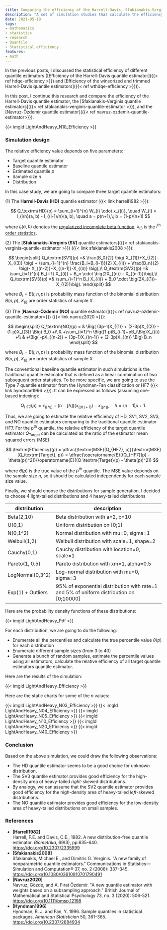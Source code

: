 ```yaml
---
title: Comparing the efficiency of the Harrell-Davis, Sfakianakis-Verginis, and Navruz-Özdemir quantile estimators
description: "A set of simulation studies that calculate the efficiency of the Harrell-Davis, Sfakianakis-Verginis, and Navruz-Özdemir quantile estimators for different distributions"
date: 2021-05-18
tags:
- mathematics
- statistics
- research
- Quantile
- Statistical efficiency
features:
- math
---
```


In the previous posts, I discussed the statistical efficiency of different quantile estimators
  ([Efficiency of the Harrell-Davis quantile estimator]({{< ref hdqe-efficiency >}}) and 
  [Efficiency of the winsorized and trimmed Harrell-Davis quantile estimators]({{< ref wthdqe-efficiency >}})).

In this post, I continue this research and compare the efficiency of
  the Harrell-Davis quantile estimator,
  the [Sfakianakis-Verginis quantile estimators]({{< ref sfakianakis-verginis-quantile-estimator >}}), and
  the [Navruz-Özdemir quantile estimator]({{< ref navruz-ozdemir-quantile-estimator>}}).

{{< imgld LightAndHeavy_N10_Efficiency >}}

<!--more-->

### Simulation design

The relative efficiency value depends on five parameters:

* Target quantile estimator
* Baseline quantile estimator
* Estimated quantile $p$
* Sample size $n$
* Distribution

In this case study, we are going to compare three target quantile estimators:

(1) The **Harrell-Davis (HD)** quantile estimator ({{< link harrell1982 >}}):

$$
Q_\textrm{HD}(p) = \sum_{i=1}^{n} W_{i} \cdot x_{(i)}, \quad
W_{i} = I_{i/n}(a, b) - I_{(i-1)/n}(a, b), \quad
a = p(n+1),\; b = (1-p)(n+1)
$$

where
  $I_t(a, b)$ denotes the [regularized incomplete beta function](https://en.wikipedia.org/wiki/Beta_function#Incomplete_beta_function),
  $x_{(i)}$ is the $i^\textrm{th}$ [order statistics](https://en.wikipedia.org/wiki/Order_statistic).

(2) The [**Sfakianakis-Verginis (SV)** quantile estimators]({{< ref sfakianakis-verginis-quantile-estimator >}}) ({{< link sfakianakis2008 >}}):

$$
\begin{split}
Q_\textrm{SV1}(p) =&
\frac{B_0}{2} \big( X_{(1)}+X_{(2)}-X_{(3)} \big) +
\sum_{i=1}^{n} \frac{B_i+B_{i-1}}{2} X_{(i)} +
\frac{B_n}{2} \big(- X_{(n-2)}+X_{(n-1)}-X_{(n)} \big),\\
Q_\textrm{SV2}(p) =& \sum_{i=1}^{n} B_{i-1} X_{(i)} + B_n \cdot \big(2X_{(n)} - X_{(n-1)}\big),\\
Q_\textrm{SV3}(p) =& \sum_{i=1}^n B_i X_{(i)} + B_0 \cdot \big(2X_{(1)}-X_{(2)}\big).
\end{split}
$$

where $B_i = B(i; n, p)$ is probability mass function of the binomial distribution $B(n, p)$,
  $X_{(i)}$ are order statistics of sample $X$.

(3) The [**Navruz-Özdemir (NO)** quantile estimator]({{< ref navruz-ozdemir-quantile-estimator>}}) ({{< link navruz2020 >}}):

$$
\begin{split}
Q_\textrm{NO}(p) =
& \Big( (3p-1)X_{(1)} + (2-3p)X_{(2)} - (1-p)X_{(3)} \Big) B_0 +\\
& +\sum_{i=1}^n \Big((1-p)B_{i-1}+pB_i\Big)X_{(i)} +\\
& +\Big( -pX_{(n-2)} + (3p-1)X_{(n-1)} + (2-3p)X_{(n)} \Big) B_n
\end{split}
$$

where $B_i = B(i; n, p)$ is probability mass function of the binomial distribution $B(n, p)$,
  $X_{(i)}$ are order statistics of sample $X$.

The conventional baseline quantile estimator in such simulations is
  the traditional quantile estimator that is defined as
  a linear combination of two subsequent order statistics.
To be more specific, we are going to use the Type 7 quantile estimator from the Hyndman-Fan classification or
  HF7 ({{< link hyndman1996 >}}).
It can be expressed as follows (assuming one-based indexing):

$$
Q_\textrm{HF7}(p) = x_{(\lfloor h \rfloor)}+(h-\lfloor h \rfloor)(x_{(\lfloor h \rfloor+1)})-x_{(\lfloor h \rfloor)},\quad
h = (n-1)p+1.
$$

Thus, we are going to estimate the relative efficiency of HD, SV1, SV2, SV3, and NO quantile estimators comparing to
  the traditional quantile estimator HF7.
For the $p^\textrm{th}$ quantile,
  the relative efficiency of the target quantile estimator $Q_\textrm{Target}$ can be calculated
  as the ratio of the estimator mean squared errors ($\textrm{MSE}$):

$$
\textrm{Efficiency}(p) =
\dfrac{\textrm{MSE}(Q_{HF7}, p)}{\textrm{MSE}(Q_\textrm{Target}, p)} =
\dfrac{\operatorname{E}[(Q_{HF7}(p) - \theta(p))^2]}{\operatorname{E}[(Q_\textrm{Target}(p) - \theta(p))^2]}
$$

where $\theta(p)$ is the true value of the $p^\textrm{th}$ quantile.
The $\textrm{MSE}$ value depends on the sample size $n$, so it should be calculated independently for
  each sample size value.

Finally, we should choose the distributions for sample generation.
I decided to choose 4 light-tailed distributions and 4 heavy-tailed distributions

| distribution      | description                                                                             |
| ----------------- | --------------------------------------------------------------------------------------- |
| Beta(2,10)        | Beta distribution with a=2, b=10                                                        |
| U(0,1)            | Uniform distribution on [0;1]                                                           |
| N(0,1^2)          | Normal distribution with mu=0, sigma=1                                                  |
| Weibull(1,2)      | Weibull distribution with scale=1, shape=2                                              |
| Cauchy(0,1)       | Cauchy distribution with location=0, scale=1                                            |
| Pareto(1, 0.5)    | Pareto distribution with xm=1, alpha=0.5                                                |
| LogNormal(0,3^2)  | Log-normal distribution with mu=0, sigma=3                                              |
| Exp(1) + Outliers | 95% of exponential distribution with rate=1 and 5% of uniform distribution on [0;10000] |

Here are the probability density functions of these distributions:

{{< imgld LightAndHeavy_Pdf >}}

For each distribution, we are going to do the following:

* Enumerate all the percentiles and calculate the true percentile value $\theta(p)$ for each distribution
* Enumerate different sample sizes (from 3 to 40)
* Generate a bunch of random samples,
    estimate the percentile values using all estimators,
    calculate the relative efficiency of all target quantile estimators quantile estimator.

Here are the results of the simulation:

{{< imgld LightAndHeavy_Efficiency >}}

Here are the static charts for some of the $n$ values:

{{< imgld LightAndHeavy_N03_Efficiency >}}
{{< imgld LightAndHeavy_N04_Efficiency >}}
{{< imgld LightAndHeavy_N05_Efficiency >}}
{{< imgld LightAndHeavy_N10_Efficiency >}}
{{< imgld LightAndHeavy_N20_Efficiency >}}
{{< imgld LightAndHeavy_N40_Efficiency >}}

### Conclusion

Based on the above simulation, we could draw the following observations:

* The HD quantile estimator seems to be a good choice for unknown distribution.
* The SV3 quantile estimator provides good efficiency for
    the high-density area of heavy-tailed *right*-skewed distributions.
* By analogy, we can assume that the SV2 quantile estimator provides good efficiency for
    the high-density area of heavy-tailed *left*-skewed distributions.
* The NO quantile estimator provides good efficiency for
    the low-density area of heavy-tailed distributions on small samples.

### References

* <b id=Harrell1982>[Harrell1982]</b>  
  Harrell, F.E. and Davis, C.E., 1982. A new distribution-free quantile estimator.
  *Biometrika*, 69(3), pp.635-640.  
  https://doi.org/10.2307/2335999 
* <b id="Sfakianakis2008">[Sfakianakis2008]</b>  
  Sfakianakis, Michael E., and Dimitris G. Verginis. "A new family of nonparametric quantile estimators." Communications in Statistics—Simulation and Computation® 37, no. 2 (2008): 337-345.  
  https://doi.org/10.1080/03610910701790491
* <b id="Navruz2020">[Navruz2020]</b>  
  Navruz, Gözde, and A. Fırat Özdemir. "A new quantile estimator with weights based on a subsampling approach."
  British Journal of Mathematical and Statistical Psychology 73, no. 3 (2020): 506-521.  
  https://doi.org/10.1111/bmsp.12198
* <b id="Hyndman1996">[Hyndman1996]</b>  
  Hyndman, R. J. and Fan, Y. 1996. Sample quantiles in statistical packages, *American Statistician* 50, 361–365.  
  https://doi.org/10.2307/2684934
